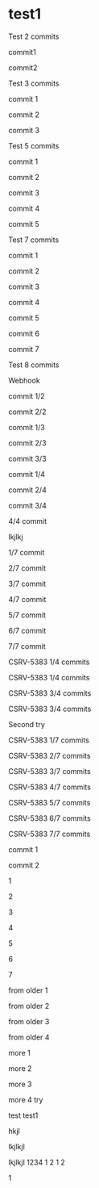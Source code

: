 # test1

Test 2 commits

commit1

commit2


Test 3 commits

commit 1

commit 2

commit 3


Test 5 commits

commit 1

commit 2

commit 3

commit 4 

commit 5


Test 7 commits

commit 1

commit 2

commit 3

commit 4

commit 5

commit 6

commit 7

Test 8 commits

Webhook

commit 1/2

commit 2/2


commit 1/3

commit 2/3

commit 3/3


commit 1/4

commit 2/4

commit 3/4

4/4 commit

lkjlkj



1/7 commit

2/7 commit

3/7 commit

4/7 commit

5/7 commit

6/7 commit

7/7 commit

CSRV-5383 1/4 commits

CSRV-5383 1/4 commits

CSRV-5383 3/4 commits

CSRV-5383 3/4 commits


Second try

CSRV-5383 1/7 commits

CSRV-5383 2/7 commits

CSRV-5383 3/7 commits


CSRV-5383 4/7 commits

CSRV-5383 5/7 commits

CSRV-5383 6/7 commits

CSRV-5383 7/7 commits


commit 1

commit 2

1

2

3

4

5

6


7


from older 1

from older 2

from older 3

from older 4


more 1

more 2

more 3

more 4
 try
 
 test
 test1

hkjl

lkjlkjl

lkjlkjl
1234
1
2
1
2


1
